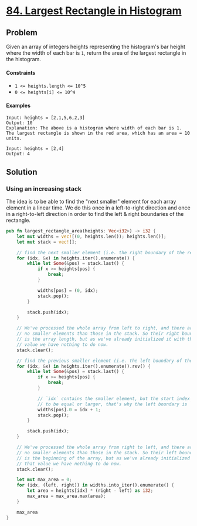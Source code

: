 # [84. Largest Rectangle in Histogram](https://leetcode.com/problems/largest-rectangle-in-histogram/)

## Problem

Given an array of integers heights representing the histogram's bar height where
the width of each bar is `1`, return the area of the largest rectangle in the
histogram.

#### Constraints

* `1 <= heights.length <= 10^5`
* `0 <= heights[i] <= 10^4`

#### Examples

```text
Input: heights = [2,1,5,6,2,3]
Output: 10
Explanation: The above is a histogram where width of each bar is 1.
The largest rectangle is shown in the red area, which has an area = 10 units.
```

```text
Input: heights = [2,4]
Output: 4
```

## Solution

### Using an increasing stack

The idea is to be able to find the "next smaller" element for each array element
in a linear time. We do this once in a left-to-right direction and once in a
right-to-left direction in order to find the left & right boundaries of the
rectangle.

```rust
pub fn largest_rectangle_area(heights: Vec<i32>) -> i32 {
    let mut widths = vec![(0, heights.len()); heights.len()];
    let mut stack = vec![];

    // find the next smaller element (i.e. the right boundary of the rectangle)
    for (idx, &x) in heights.iter().enumerate() {
        while let Some(&pos) = stack.last() {
            if x >= heights[pos] {
                break;
            }

            widths[pos] = (0, idx);
            stack.pop();
        }

        stack.push(idx);
    }

    // We've processed the whole array from left to right, and there are
    // no smaller elements than those in the stack. So their right boundary
    // is the array length, but as we've already initialized it with that
    // value we have nothing to do now.
    stack.clear();

    // find the previous smaller element (i.e. the left boundary of the rectangle)
    for (idx, &x) in heights.iter().enumerate().rev() {
        while let Some(&pos) = stack.last() {
            if x >= heights[pos] {
                break;
            }

            // `idx` contains the smaller element, but the start index needs
            // to be equal or larger, that's why the left boundary is `idx + 1`
            widths[pos].0 = idx + 1;
            stack.pop();
        }

        stack.push(idx);
    }

    // We've processed the whole array from right to left, and there are
    // no smaller elements than those in the stack. So their left boundary
    // is the beginning of the array, but as we've already initialized it with
    // that value we have nothing to do now.
    stack.clear();

    let mut max_area = 0;
    for (idx, (left, right)) in widths.into_iter().enumerate() {
        let area = heights[idx] * (right - left) as i32;
        max_area = max_area.max(area);
    }

    max_area
}
```